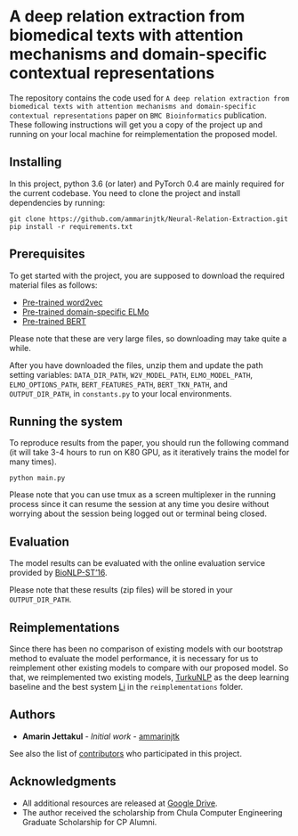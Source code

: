 # A deep relation extraction from biomedical texts with attention mechanisms and domain-specific contextual representations

The repository contains the code used for `A deep relation extraction from biomedical texts with attention mechanisms and domain-specific contextual representations` paper on `BMC Bioinformatics` publication.
These following instructions will get you a copy of the project up and running on your local machine for reimplementation the proposed model.

## Installing

In this project, python 3.6 (or later) and PyTorch 0.4 are mainly required for the current codebase.
You need to clone the project and install dependencies by running:

```
git clone https://github.com/ammarinjtk/Neural-Relation-Extraction.git
pip install -r requirements.txt
```

## Prerequisites

To get started with the project, you are supposed to download the required material files as follows:

- [Pre-trained word2vec](https://drive.google.com/file/d/1eXeHKZh_PhxA2hf0NRDpODBZ4zk6L711/view?usp=sharing)
- [Pre-trained domain-specific ELMo](https://drive.google.com/drive/folders/1tnSlCfgFgcJgkWTn-xzAohPGjSAiJOm8?usp=sharing)
- [Pre-trained BERT](https://drive.google.com/drive/folders/1ySPqub2DRFHYqyfh9qWS0QeJApfrKWwQ?usp=sharing)

Please note that these are very large files, so downloading may take quite a while.

After you have downloaded the files, unzip them and update the path setting variables: `DATA_DIR_PATH`, `W2V_MODEL_PATH`, `ELMO_MODEL_PATH`, `ELMO_OPTIONS_PATH`, `BERT_FEATURES_PATH`, `BERT_TKN_PATH`, and `OUTPUT_DIR_PATH`, in `constants.py` to your local environments.

## Running the system

To reproduce results from the paper, you should run the following command (it will take 3-4 hours to run on K80 GPU, as it iteratively trains the model for many times).

```
python main.py
```

Please note that you can use tmux as a screen multiplexer in the running process since it can resume the session at any time you desire without worrying about the session being logged out or terminal being closed.

## Evaluation

The model results can be evaluated with the online evaluation service provided by [BioNLP-ST’16](http://bibliome.jouy.inra.fr/demo/BioNLP-ST-2016-Evaluation/index.html).

Please note that these results (zip files) will be stored in your `OUTPUT_DIR_PATH`.

## Reimplementations

Since there has been no comparison of existing models with our bootstrap method to evaluate the model performance, it is necessary for us to reimplement other existing models to compare with our proposed model. So that, we reimplemented two existing models, [TurkuNLP](http://aclweb.org/anthology/W16-3009) as the deep learning baseline and the best system [Li](https://www.ncbi.nlm.nih.gov/pmc/articles/PMC6101075/pdf/12859_2018_Article_2275.pdf) in the `reimplementations` folder.

## Authors

- **Amarin Jettakul** - _Initial work_ - [ammarinjtk](https://github.com/ammarinjtk)

See also the list of [contributors](https://github.com/your/project/contributors) who participated in this project.

## Acknowledgments

- All additional resources are released at [Google Drive](https://drive.google.com/drive/folders/1u7e86ZwqSNERDXjR5tec63Id0nTJBTVO?usp=sharing).
- The author received the scholarship from Chula Computer Engineering Graduate Scholarship for CP Alumni.

